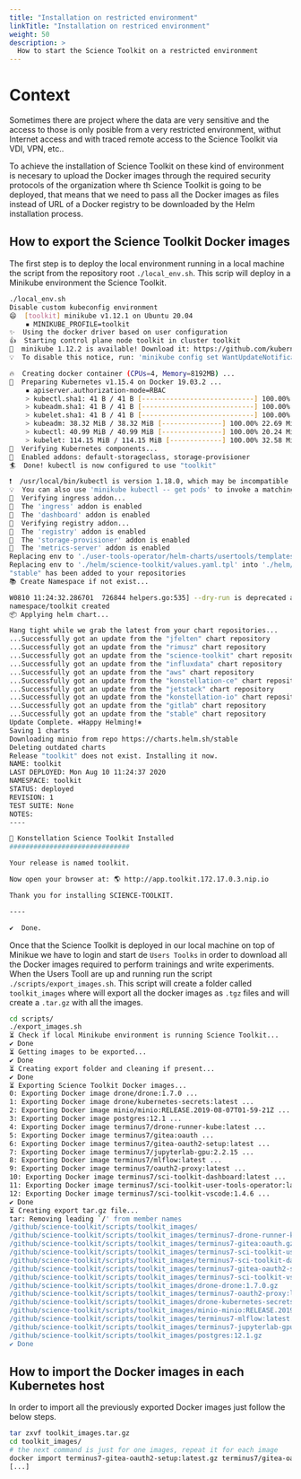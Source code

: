 ```yaml
---
title: "Installation on restricted environment"
linkTitle: "Installation on restriced environment"
weight: 50
description: >
  How to start the Science Toolkit on a restricted environment
---
```



# Context

Sometimes there are project where the data are very sensitive and the access to those is only posible from a very 
restricted environment, withut Internet access and with traced remote access to the Science Toolkit via VDI, VPN, etc..

To achieve the installation of Science Toolkit on these kind of environment is necesary to upload the Docker images through the required security protocols of the organization where th Science Toolkit is going to be deployed, that means that we need to pass all the Docker images as files instead of URL of a Docker registry to be downloaded by the Helm installation process. 

## How to export the Science Toolkit Docker images

The first step is to deploy the local environment running in a local machine the script from the repository root `./local_env.sh`. This scrip will deploy in a Minikube environment the Science Toolkit. 

```bash
./local_env.sh
Disable custom kubeconfig environment
😄  [toolkit] minikube v1.12.1 on Ubuntu 20.04
    ▪ MINIKUBE_PROFILE=toolkit
✨  Using the docker driver based on user configuration
👍  Starting control plane node toolkit in cluster toolkit
🎉  minikube 1.12.2 is available! Download it: https://github.com/kubernetes/minikube/releases/tag/v1.12.2
💡  To disable this notice, run: 'minikube config set WantUpdateNotification false'

🔥  Creating docker container (CPUs=4, Memory=8192MB) ...
🐳  Preparing Kubernetes v1.15.4 on Docker 19.03.2 ...
    ▪ apiserver.authorization-mode=RBAC
    > kubectl.sha1: 41 B / 41 B [----------------------------] 100.00% ? p/s 0s
    > kubeadm.sha1: 41 B / 41 B [----------------------------] 100.00% ? p/s 0s
    > kubelet.sha1: 41 B / 41 B [----------------------------] 100.00% ? p/s 0s
    > kubeadm: 38.32 MiB / 38.32 MiB [---------------] 100.00% 22.69 MiB p/s 2s
    > kubectl: 40.99 MiB / 40.99 MiB [---------------] 100.00% 20.24 MiB p/s 2s
    > kubelet: 114.15 MiB / 114.15 MiB [-------------] 100.00% 32.58 MiB p/s 4s
🔎  Verifying Kubernetes components...
🌟  Enabled addons: default-storageclass, storage-provisioner
🏄  Done! kubectl is now configured to use "toolkit"

❗  /usr/local/bin/kubectl is version 1.18.0, which may be incompatible with Kubernetes 1.15.4.
💡  You can also use 'minikube kubectl -- get pods' to invoke a matching version
🔎  Verifying ingress addon...
🌟  The 'ingress' addon is enabled
🌟  The 'dashboard' addon is enabled
🔎  Verifying registry addon...
🌟  The 'registry' addon is enabled
🌟  The 'storage-provisioner' addon is enabled
🌟  The 'metrics-server' addon is enabled
Replacing env to './user-tools-operator/helm-charts/usertools/templates/statefulset.yaml.tpl' into './user-tools-operator/helm-charts/usertools/templates/statefulset.yaml'
Replacing env to './helm/science-toolkit/values.yaml.tpl' into './helm/science-toolkit/values.yaml'
"stable" has been added to your repositories
📚️ Create Namespace if not exist...

W0810 11:24:32.286701  726844 helpers.go:535] --dry-run is deprecated and can be replaced with --dry-run=client.
namespace/toolkit created
📦 Applying helm chart...

Hang tight while we grab the latest from your chart repositories...
...Successfully got an update from the "jfelten" chart repository
...Successfully got an update from the "rimusz" chart repository
...Successfully got an update from the "science-toolkit" chart repository
...Successfully got an update from the "influxdata" chart repository
...Successfully got an update from the "aws" chart repository
...Successfully got an update from the "konstellation-ce" chart repository
...Successfully got an update from the "jetstack" chart repository
...Successfully got an update from the "konstellation-io" chart repository
...Successfully got an update from the "gitlab" chart repository
...Successfully got an update from the "stable" chart repository
Update Complete. ⎈Happy Helming!⎈
Saving 1 charts
Downloading minio from repo https://charts.helm.sh/stable
Deleting outdated charts
Release "toolkit" does not exist. Installing it now.
NAME: toolkit
LAST DEPLOYED: Mon Aug 10 11:24:37 2020
NAMESPACE: toolkit
STATUS: deployed
REVISION: 1
TEST SUITE: None
NOTES:
----

🌠 Konstellation Science Toolkit Installed
##############################

Your release is named toolkit.

Now open your browser at: 🌎 http://app.toolkit.172.17.0.3.nip.io

Thank you for installing SCIENCE-TOOLKIT.

----

✔️  Done.

```

Once that the Science Toolkit is deployed in our local machine on top of Minikue we have to login and start de `Users Toolks` in order to download all the Docker images required to perform trainings and write experiments. When the Users Tooll are up and running run the script `./scripts/export_images.sh`. This script will create a folder called `toolkit_images` where will export all the docker images as `.tgz` files and will create a `.tar.gz` with all the images.

```bash
cd scripts/
./export_images.sh
⏳ Check if local Minikube environment is running Science Toolkit...
✔ Done
⏳ Getting images to be exported...
✔ Done
⏳ Creating export folder and cleaning if present...
✔ Done
⏳ Exporting Science Toolkit Docker images...
0: Exporting Docker image drone/drone:1.7.0 ...
1: Exporting Docker image drone/kubernetes-secrets:latest ...
2: Exporting Docker image minio/minio:RELEASE.2019-08-07T01-59-21Z ...
3: Exporting Docker image postgres:12.1 ...
4: Exporting Docker image terminus7/drone-runner-kube:latest ...
5: Exporting Docker image terminus7/gitea:oauth ...
6: Exporting Docker image terminus7/gitea-oauth2-setup:latest ...
7: Exporting Docker image terminus7/jupyterlab-gpu:2.2.15 ...
8: Exporting Docker image terminus7/mlflow:latest ...
9: Exporting Docker image terminus7/oauth2-proxy:latest ...
10: Exporting Docker image terminus7/sci-toolkit-dashboard:latest ...
11: Exporting Docker image terminus7/sci-toolkit-user-tools-operator:latest ...
12: Exporting Docker image terminus7/sci-toolkit-vscode:1.4.6 ...
✔ Done
⏳ Creating export tar.gz file...
tar: Removing leading `/' from member names
/github/science-toolkit/scripts/toolkit_images/
/github/science-toolkit/scripts/toolkit_images/terminus7-drone-runner-kube:latest.gz
/github/science-toolkit/scripts/toolkit_images/terminus7-gitea:oauth.gz
/github/science-toolkit/scripts/toolkit_images/terminus7-sci-toolkit-user-tools-operator:latest.gz
/github/science-toolkit/scripts/toolkit_images/terminus7-sci-toolkit-dashboard:latest.gz
/github/science-toolkit/scripts/toolkit_images/terminus7-gitea-oauth2-setup:latest.gz
/github/science-toolkit/scripts/toolkit_images/terminus7-sci-toolkit-vscode:1.4.6.gz
/github/science-toolkit/scripts/toolkit_images/drone-drone:1.7.0.gz
/github/science-toolkit/scripts/toolkit_images/terminus7-oauth2-proxy:latest.gz
/github/science-toolkit/scripts/toolkit_images/drone-kubernetes-secrets:latest.gz
/github/science-toolkit/scripts/toolkit_images/minio-minio:RELEASE.2019-08-07T01-59-21Z.gz
/github/science-toolkit/scripts/toolkit_images/terminus7-mlflow:latest.gz
/github/science-toolkit/scripts/toolkit_images/terminus7-jupyterlab-gpu:2.2.15.gz
/github/science-toolkit/scripts/toolkit_images/postgres:12.1.gz
✔ Done
```

## How to import the Docker images in each Kubernetes host

In order to import all the previously exported Docker images just follow the below steps.

```bash
tar zxvf toolkit_images.tar.gz
cd toolkit_images/
# the next command is just for one images, repeat it for each image
docker import terminus7-gitea-oauth2-setup:latest.gz terminus7/gitea-oauth2-setup:latest
[...]
```
